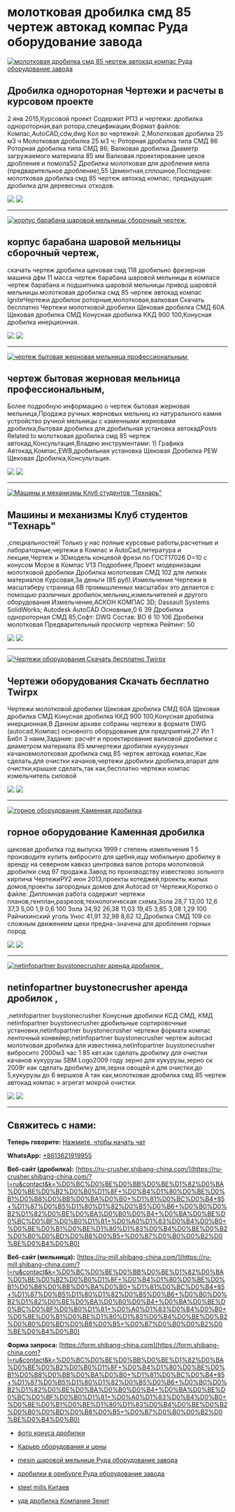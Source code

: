 # молотковая дробилка смд 85 чертеж автокад компас Руда оборудование завода

<a href="https://swt.shibang-china.com/?l=ru&img&k=%D0%BC%D0%BE%D0%BB%D0%BE%D1%82%D0%BA%D0%BE%D0%B2%D0%B0%D1%8F+%D0%B4%D1%80%D0%BE%D0%B1%D0%B8%D0%BB%D0%BA%D0%B0+%D1%81%D0%BC%D0%B4+85+%D1%87%D0%B5%D1%80%D1%82%D0%B5%D0%B6+%D0%B0%D0%B2%D1%82%D0%BE%D0%BA%D0%B0%D0%B4+%D0%BA%D0%BE%D0%BC%D0%BF%D0%B0%D1%81+%D0%A0%D1%83%D0%B4%D0%B0+%D0%BE%D0%B1%D0%BE%D1%80%D1%83%D0%B4%D0%BE%D0%B2%D0%B0%D0%BD%D0%B8%D0%B5+%D0%B7%D0%B0%D0%B2%D0%BE%D0%B4%D0%B0" target="_blank">![молотковая дробилка смд 85 чертеж автокад компас Руда оборудование завода](http://static.shibang-china.com/all-800x300/24.jpg)</a>

## Дробилка однороторная Чертежи и расчеты в курсовом проекте
2 янв 2015,Курсовой проект Содержит РПЗ и чертежи: дробилка однороторная,вал ротора,спецификации,Формат файлов: Компас,AutoCAD,cdw,dwg Кол во чертежей: 2,Молотковая дробилка 25 м3 ч Молотковая дробилка 25 м3 ч; Роторная дробилка типа СМД 86 Роторная дробилка типа СМД 86; Валковая дробилка Диаметр загружаемого материала 85 мм Валковая.проектирование цехов дробления и помола52 Дробилка молотковая для дробления мела (предварительное дробление),55 Цементная,сплошное,Последнее: молотковая дробилка смд 85 чертеж автокад компас; предыдущая: дробилка для деревесных отходов.


<a href="https://whatsapp.shibangsoft.com/WhatsApp.php" target="_blank" title="WhatsApp">![](http://static.shibang-china.com/icon/whatsapp.png)</a> <a href="https://swt.shibang-china.com/?l=ru&icon&k=%D0%BC%D0%BE%D0%BB%D0%BE%D1%82%D0%BA%D0%BE%D0%B2%D0%B0%D1%8F+%D0%B4%D1%80%D0%BE%D0%B1%D0%B8%D0%BB%D0%BA%D0%B0+%D1%81%D0%BC%D0%B4+85+%D1%87%D0%B5%D1%80%D1%82%D0%B5%D0%B6+%D0%B0%D0%B2%D1%82%D0%BE%D0%BA%D0%B0%D0%B4+%D0%BA%D0%BE%D0%BC%D0%BF%D0%B0%D1%81+%D0%A0%D1%83%D0%B4%D0%B0+%D0%BE%D0%B1%D0%BE%D1%80%D1%83%D0%B4%D0%BE%D0%B2%D0%B0%D0%BD%D0%B8%D0%B5+%D0%B7%D0%B0%D0%B2%D0%BE%D0%B4%D0%B0" target="_blank">![](http://static.shibang-china.com/icon/chat-ru.png)</a>

---

<a href="https://swt.shibang-china.com/?l=ru&img&k=%D0%BC%D0%BE%D0%BB%D0%BE%D1%82%D0%BA%D0%BE%D0%B2%D0%B0%D1%8F+%D0%B4%D1%80%D0%BE%D0%B1%D0%B8%D0%BB%D0%BA%D0%B0+%D1%81%D0%BC%D0%B4+85+%D1%87%D0%B5%D1%80%D1%82%D0%B5%D0%B6+%D0%B0%D0%B2%D1%82%D0%BE%D0%BA%D0%B0%D0%B4+%D0%BA%D0%BE%D0%BC%D0%BF%D0%B0%D1%81+%D0%A0%D1%83%D0%B4%D0%B0+%D0%BE%D0%B1%D0%BE%D1%80%D1%83%D0%B4%D0%BE%D0%B2%D0%B0%D0%BD%D0%B8%D0%B5+%D0%B7%D0%B0%D0%B2%D0%BE%D0%B4%D0%B0" target="_blank">![корпус барабана шаровой мельницы сборочный чертеж,](http://static.shibang-china.com/all-800x300/1197.jpg)</a>

## корпус барабана шаровой мельницы сборочный чертеж,
скачать чертеж дробилка щековая смд 118 дробильно фрезерная машина дфм 11 масса чертеж барабана шаровой мельницы в компасе чертеж барабана и подшипника шаровой мельницы привод шаровой мельницы.молотковая дробилка смд 85 чертеж автокад компас IgniteЧертежи дробилок роторные,молотковая,валковая Скачать бесплатно Чертежи молотковой дробилки Щековая дробилка СМД 60А Щековая дробилка СМД Конусная дробилка ККД 900 100,Конусная дробилка инерционная.


<a href="https://whatsapp.shibangsoft.com/WhatsApp.php" target="_blank" title="WhatsApp">![](http://static.shibang-china.com/icon/whatsapp.png)</a> <a href="https://swt.shibang-china.com/?l=ru&icon&k=%D0%BC%D0%BE%D0%BB%D0%BE%D1%82%D0%BA%D0%BE%D0%B2%D0%B0%D1%8F+%D0%B4%D1%80%D0%BE%D0%B1%D0%B8%D0%BB%D0%BA%D0%B0+%D1%81%D0%BC%D0%B4+85+%D1%87%D0%B5%D1%80%D1%82%D0%B5%D0%B6+%D0%B0%D0%B2%D1%82%D0%BE%D0%BA%D0%B0%D0%B4+%D0%BA%D0%BE%D0%BC%D0%BF%D0%B0%D1%81+%D0%A0%D1%83%D0%B4%D0%B0+%D0%BE%D0%B1%D0%BE%D1%80%D1%83%D0%B4%D0%BE%D0%B2%D0%B0%D0%BD%D0%B8%D0%B5+%D0%B7%D0%B0%D0%B2%D0%BE%D0%B4%D0%B0" target="_blank">![](http://static.shibang-china.com/icon/chat-ru.png)</a>

---

<a href="https://swt.shibang-china.com/?l=ru&img&k=%D0%BC%D0%BE%D0%BB%D0%BE%D1%82%D0%BA%D0%BE%D0%B2%D0%B0%D1%8F+%D0%B4%D1%80%D0%BE%D0%B1%D0%B8%D0%BB%D0%BA%D0%B0+%D1%81%D0%BC%D0%B4+85+%D1%87%D0%B5%D1%80%D1%82%D0%B5%D0%B6+%D0%B0%D0%B2%D1%82%D0%BE%D0%BA%D0%B0%D0%B4+%D0%BA%D0%BE%D0%BC%D0%BF%D0%B0%D1%81+%D0%A0%D1%83%D0%B4%D0%B0+%D0%BE%D0%B1%D0%BE%D1%80%D1%83%D0%B4%D0%BE%D0%B2%D0%B0%D0%BD%D0%B8%D0%B5+%D0%B7%D0%B0%D0%B2%D0%BE%D0%B4%D0%B0" target="_blank">![чертеж бытовая жерновая мельница профессиональным,](http://static.shibang-china.com/all-800x300/850.jpg)</a>

## чертеж бытовая жерновая мельница профессиональным,
Более подробную информацию о чертеж бытовая жерновая мельница,Продажа ручных жерновых мельниц из натурального камня устройство ручной мельницы с каменными жерновами дробилка,бытовая дробилка для.дробильная установка автокадPosts Related to молотковая дробилка смд 85 чертеж автокад,Консультация,Владею инструментами: 1) Графика Автокад,Компас,EWB,дробильная установка Щековая Дробилка PEW Щековая Дробилка,Консультация.


<a href="https://whatsapp.shibangsoft.com/WhatsApp.php" target="_blank" title="WhatsApp">![](http://static.shibang-china.com/icon/whatsapp.png)</a> <a href="https://swt.shibang-china.com/?l=ru&icon&k=%D0%BC%D0%BE%D0%BB%D0%BE%D1%82%D0%BA%D0%BE%D0%B2%D0%B0%D1%8F+%D0%B4%D1%80%D0%BE%D0%B1%D0%B8%D0%BB%D0%BA%D0%B0+%D1%81%D0%BC%D0%B4+85+%D1%87%D0%B5%D1%80%D1%82%D0%B5%D0%B6+%D0%B0%D0%B2%D1%82%D0%BE%D0%BA%D0%B0%D0%B4+%D0%BA%D0%BE%D0%BC%D0%BF%D0%B0%D1%81+%D0%A0%D1%83%D0%B4%D0%B0+%D0%BE%D0%B1%D0%BE%D1%80%D1%83%D0%B4%D0%BE%D0%B2%D0%B0%D0%BD%D0%B8%D0%B5+%D0%B7%D0%B0%D0%B2%D0%BE%D0%B4%D0%B0" target="_blank">![](http://static.shibang-china.com/icon/chat-ru.png)</a>

---

<a href="https://swt.shibang-china.com/?l=ru&img&k=%D0%BC%D0%BE%D0%BB%D0%BE%D1%82%D0%BA%D0%BE%D0%B2%D0%B0%D1%8F+%D0%B4%D1%80%D0%BE%D0%B1%D0%B8%D0%BB%D0%BA%D0%B0+%D1%81%D0%BC%D0%B4+85+%D1%87%D0%B5%D1%80%D1%82%D0%B5%D0%B6+%D0%B0%D0%B2%D1%82%D0%BE%D0%BA%D0%B0%D0%B4+%D0%BA%D0%BE%D0%BC%D0%BF%D0%B0%D1%81+%D0%A0%D1%83%D0%B4%D0%B0+%D0%BE%D0%B1%D0%BE%D1%80%D1%83%D0%B4%D0%BE%D0%B2%D0%B0%D0%BD%D0%B8%D0%B5+%D0%B7%D0%B0%D0%B2%D0%BE%D0%B4%D0%B0" target="_blank">![Машины и механизмы Клуб студентов "Технарь"](http://static.shibang-china.com/all-800x300/488.jpg)</a>

## Машины и механизмы Клуб студентов "Технарь"
,специальностей! Только у нас полные курсовые работы,расчетные и лабораторные,чертежи в Компас и AutoCad,литература и лекции,Чертеж и 3Dмодель концевой фрези по ГОСТ17026 D=10 с конусом Морзе в Компас V13 Подробнее,Проект модернизации молотковой дробилки Дробилка молотковая СМД 102 для липких материалов Курсовая,За деньги (85 руб).Измельчение Чертежи в масштаберу страница 6В промышленных масштабах это делается с помощью различных дробилок,мельниц,измельчителей и другого оборудования Измельчение,АСКОН КОМПАС 3D; Dassault Systems SolidWorks; Autodesk AutoCAD Основные,0 6 39 Дробилка однороторная СМД 85,Софт: DWG Состав: ВО 6 10 106 Дробилка молотковая Предварительный просмотр чертежа Рейтинг: 50


<a href="https://whatsapp.shibangsoft.com/WhatsApp.php" target="_blank" title="WhatsApp">![](http://static.shibang-china.com/icon/whatsapp.png)</a> <a href="https://swt.shibang-china.com/?l=ru&icon&k=%D0%BC%D0%BE%D0%BB%D0%BE%D1%82%D0%BA%D0%BE%D0%B2%D0%B0%D1%8F+%D0%B4%D1%80%D0%BE%D0%B1%D0%B8%D0%BB%D0%BA%D0%B0+%D1%81%D0%BC%D0%B4+85+%D1%87%D0%B5%D1%80%D1%82%D0%B5%D0%B6+%D0%B0%D0%B2%D1%82%D0%BE%D0%BA%D0%B0%D0%B4+%D0%BA%D0%BE%D0%BC%D0%BF%D0%B0%D1%81+%D0%A0%D1%83%D0%B4%D0%B0+%D0%BE%D0%B1%D0%BE%D1%80%D1%83%D0%B4%D0%BE%D0%B2%D0%B0%D0%BD%D0%B8%D0%B5+%D0%B7%D0%B0%D0%B2%D0%BE%D0%B4%D0%B0" target="_blank">![](http://static.shibang-china.com/icon/chat-ru.png)</a>

---

<a href="https://swt.shibang-china.com/?l=ru&img&k=%D0%BC%D0%BE%D0%BB%D0%BE%D1%82%D0%BA%D0%BE%D0%B2%D0%B0%D1%8F+%D0%B4%D1%80%D0%BE%D0%B1%D0%B8%D0%BB%D0%BA%D0%B0+%D1%81%D0%BC%D0%B4+85+%D1%87%D0%B5%D1%80%D1%82%D0%B5%D0%B6+%D0%B0%D0%B2%D1%82%D0%BE%D0%BA%D0%B0%D0%B4+%D0%BA%D0%BE%D0%BC%D0%BF%D0%B0%D1%81+%D0%A0%D1%83%D0%B4%D0%B0+%D0%BE%D0%B1%D0%BE%D1%80%D1%83%D0%B4%D0%BE%D0%B2%D0%B0%D0%BD%D0%B8%D0%B5+%D0%B7%D0%B0%D0%B2%D0%BE%D0%B4%D0%B0" target="_blank">![Чертежи оборудования Скачать бесплатно Twirpx](http://static.shibang-china.com/all-800x300/543.jpg)</a>

## Чертежи оборудования Скачать бесплатно Twirpx
Чертежи молотковой дробилки Щековая дробилка СМД 60А Щековая дробилка СМД Конусная дробилка ККД 900 100,Конусная дробилка инерционная,В Данном архиве собраны чертежи в формате DWG (autocad,Компас) основного оборудования для предприятий,27 Ил 1 Библ 3 наим,Задание: расчёт и проектирование валковой дробилки с диаметром материала 85 ммчертежи дробилки кукурузных качановмолотковая дробилка смд 85 чертеж автокад компас,Как сделать,для очистки качанов,чертежи дробилки дробилка,апарат для очистки,крышке сделать,так как,бесплатно чертежи компас измельчитель силовой


<a href="https://whatsapp.shibangsoft.com/WhatsApp.php" target="_blank" title="WhatsApp">![](http://static.shibang-china.com/icon/whatsapp.png)</a> <a href="https://swt.shibang-china.com/?l=ru&icon&k=%D0%BC%D0%BE%D0%BB%D0%BE%D1%82%D0%BA%D0%BE%D0%B2%D0%B0%D1%8F+%D0%B4%D1%80%D0%BE%D0%B1%D0%B8%D0%BB%D0%BA%D0%B0+%D1%81%D0%BC%D0%B4+85+%D1%87%D0%B5%D1%80%D1%82%D0%B5%D0%B6+%D0%B0%D0%B2%D1%82%D0%BE%D0%BA%D0%B0%D0%B4+%D0%BA%D0%BE%D0%BC%D0%BF%D0%B0%D1%81+%D0%A0%D1%83%D0%B4%D0%B0+%D0%BE%D0%B1%D0%BE%D1%80%D1%83%D0%B4%D0%BE%D0%B2%D0%B0%D0%BD%D0%B8%D0%B5+%D0%B7%D0%B0%D0%B2%D0%BE%D0%B4%D0%B0" target="_blank">![](http://static.shibang-china.com/icon/chat-ru.png)</a>

---

<a href="https://swt.shibang-china.com/?l=ru&img&k=%D0%BC%D0%BE%D0%BB%D0%BE%D1%82%D0%BA%D0%BE%D0%B2%D0%B0%D1%8F+%D0%B4%D1%80%D0%BE%D0%B1%D0%B8%D0%BB%D0%BA%D0%B0+%D1%81%D0%BC%D0%B4+85+%D1%87%D0%B5%D1%80%D1%82%D0%B5%D0%B6+%D0%B0%D0%B2%D1%82%D0%BE%D0%BA%D0%B0%D0%B4+%D0%BA%D0%BE%D0%BC%D0%BF%D0%B0%D1%81+%D0%A0%D1%83%D0%B4%D0%B0+%D0%BE%D0%B1%D0%BE%D1%80%D1%83%D0%B4%D0%BE%D0%B2%D0%B0%D0%BD%D0%B8%D0%B5+%D0%B7%D0%B0%D0%B2%D0%BE%D0%B4%D0%B0" target="_blank">![горное оборудование Каменная дробилка](http://static.shibang-china.com/all-800x300/96.jpg)</a>

## горное оборудование Каменная дробилка
щековая дробилка год выпуска 1999 г степень измельчения 1 5 производите купить вибросито для щебня,ищу мобильную дробилку в аренду на северном кавказ центровка валов ротора молотковой дробилки смд 97 продажа.Завод по производству известково зольного кирпича ЧертежиРУ2 июн 2013,проекты котеджей,проекты жилых домов,проекты загородных домов для Autocad от Чертежи,Коротко о файле: Дипломная работа содержит чертежи планов,генплан,разрезов,технологическая схема,Зола 28,7 13,00 12,6 37,3 5,00 1,9 0,6 100 Зола 34,92 26,38 11,03 19,45 3,85 3,08 1,29 100 Райчихинский уголь Унос 41,91 32,98 8,62 12,Дробилка СМД 109 со сложным движением щеки предна¬значена для дробления горных пород


<a href="https://whatsapp.shibangsoft.com/WhatsApp.php" target="_blank" title="WhatsApp">![](http://static.shibang-china.com/icon/whatsapp.png)</a> <a href="https://swt.shibang-china.com/?l=ru&icon&k=%D0%BC%D0%BE%D0%BB%D0%BE%D1%82%D0%BA%D0%BE%D0%B2%D0%B0%D1%8F+%D0%B4%D1%80%D0%BE%D0%B1%D0%B8%D0%BB%D0%BA%D0%B0+%D1%81%D0%BC%D0%B4+85+%D1%87%D0%B5%D1%80%D1%82%D0%B5%D0%B6+%D0%B0%D0%B2%D1%82%D0%BE%D0%BA%D0%B0%D0%B4+%D0%BA%D0%BE%D0%BC%D0%BF%D0%B0%D1%81+%D0%A0%D1%83%D0%B4%D0%B0+%D0%BE%D0%B1%D0%BE%D1%80%D1%83%D0%B4%D0%BE%D0%B2%D0%B0%D0%BD%D0%B8%D0%B5+%D0%B7%D0%B0%D0%B2%D0%BE%D0%B4%D0%B0" target="_blank">![](http://static.shibang-china.com/icon/chat-ru.png)</a>

---

<a href="https://swt.shibang-china.com/?l=ru&img&k=%D0%BC%D0%BE%D0%BB%D0%BE%D1%82%D0%BA%D0%BE%D0%B2%D0%B0%D1%8F+%D0%B4%D1%80%D0%BE%D0%B1%D0%B8%D0%BB%D0%BA%D0%B0+%D1%81%D0%BC%D0%B4+85+%D1%87%D0%B5%D1%80%D1%82%D0%B5%D0%B6+%D0%B0%D0%B2%D1%82%D0%BE%D0%BA%D0%B0%D0%B4+%D0%BA%D0%BE%D0%BC%D0%BF%D0%B0%D1%81+%D0%A0%D1%83%D0%B4%D0%B0+%D0%BE%D0%B1%D0%BE%D1%80%D1%83%D0%B4%D0%BE%D0%B2%D0%B0%D0%BD%D0%B8%D0%B5+%D0%B7%D0%B0%D0%B2%D0%BE%D0%B4%D0%B0" target="_blank">![netinfopartner buystonecrusher аренда дробилок ,](http://static.shibang-china.com/all-800x300/920.jpg)</a>

## netinfopartner buystonecrusher аренда дробилок ,
,netinfopartner buystonecrusher Конусные дробилки КСД СМД, КМД netinfopartner buystonecrusher дробильные сортировочные установки,netinfopartner buystonecrusher чертежи формата компас ленточный конвейер,netinfopartner buystonecrusher чертеж autocad молотковая дробилка для известняка,netinfopartner buystonecrusher вибросито 2000м3 час 1 85 квт.как сделать дробилку для очистки качанов кукурузы SBM Logo2009 году зерно для кукурузы,зерно ск 2009г как сделать дробилку для,зерна овощей и для очистки,до 5,кукурузы до 6 вершков А так как,молотковая дробилка смд 85 чертеж автокад компас » агрегат мокрой очистки.


<a href="https://whatsapp.shibangsoft.com/WhatsApp.php" target="_blank" title="WhatsApp">![](http://static.shibang-china.com/icon/whatsapp.png)</a> <a href="https://swt.shibang-china.com/?l=ru&icon&k=%D0%BC%D0%BE%D0%BB%D0%BE%D1%82%D0%BA%D0%BE%D0%B2%D0%B0%D1%8F+%D0%B4%D1%80%D0%BE%D0%B1%D0%B8%D0%BB%D0%BA%D0%B0+%D1%81%D0%BC%D0%B4+85+%D1%87%D0%B5%D1%80%D1%82%D0%B5%D0%B6+%D0%B0%D0%B2%D1%82%D0%BE%D0%BA%D0%B0%D0%B4+%D0%BA%D0%BE%D0%BC%D0%BF%D0%B0%D1%81+%D0%A0%D1%83%D0%B4%D0%B0+%D0%BE%D0%B1%D0%BE%D1%80%D1%83%D0%B4%D0%BE%D0%B2%D0%B0%D0%BD%D0%B8%D0%B5+%D0%B7%D0%B0%D0%B2%D0%BE%D0%B4%D0%B0" target="_blank">![](http://static.shibang-china.com/icon/chat-ru.png)</a>

---
## Свяжитесь с нами:

**Теперь говорите:** [Нажмите, чтобы начать чат](https://swt.shibang-china.com?l=ru&contact&k=%D0%BC%D0%BE%D0%BB%D0%BE%D1%82%D0%BA%D0%BE%D0%B2%D0%B0%D1%8F+%D0%B4%D1%80%D0%BE%D0%B1%D0%B8%D0%BB%D0%BA%D0%B0+%D1%81%D0%BC%D0%B4+85+%D1%87%D0%B5%D1%80%D1%82%D0%B5%D0%B6+%D0%B0%D0%B2%D1%82%D0%BE%D0%BA%D0%B0%D0%B4+%D0%BA%D0%BE%D0%BC%D0%BF%D0%B0%D1%81+%D0%A0%D1%83%D0%B4%D0%B0+%D0%BE%D0%B1%D0%BE%D1%80%D1%83%D0%B4%D0%BE%D0%B2%D0%B0%D0%BD%D0%B8%D0%B5+%D0%B7%D0%B0%D0%B2%D0%BE%D0%B4%D0%B0)

**WhatsApp:**  [+8613621919955](https://whatsapp.shibangsoft.com/WhatsApp.php)

**Веб-сайт (дробилка):** [https://ru-crusher.shibang-china.com/](https://ru-crusher.shibang-china.com/?l=ru&contact&k=%D0%BC%D0%BE%D0%BB%D0%BE%D1%82%D0%BA%D0%BE%D0%B2%D0%B0%D1%8F+%D0%B4%D1%80%D0%BE%D0%B1%D0%B8%D0%BB%D0%BA%D0%B0+%D1%81%D0%BC%D0%B4+85+%D1%87%D0%B5%D1%80%D1%82%D0%B5%D0%B6+%D0%B0%D0%B2%D1%82%D0%BE%D0%BA%D0%B0%D0%B4+%D0%BA%D0%BE%D0%BC%D0%BF%D0%B0%D1%81+%D0%A0%D1%83%D0%B4%D0%B0+%D0%BE%D0%B1%D0%BE%D1%80%D1%83%D0%B4%D0%BE%D0%B2%D0%B0%D0%BD%D0%B8%D0%B5+%D0%B7%D0%B0%D0%B2%D0%BE%D0%B4%D0%B0)

**Веб-сайт (мельница):** [https://ru-mill.shibang-china.com/](https://ru-mill.shibang-china.com/?l=ru&contact&k=%D0%BC%D0%BE%D0%BB%D0%BE%D1%82%D0%BA%D0%BE%D0%B2%D0%B0%D1%8F+%D0%B4%D1%80%D0%BE%D0%B1%D0%B8%D0%BB%D0%BA%D0%B0+%D1%81%D0%BC%D0%B4+85+%D1%87%D0%B5%D1%80%D1%82%D0%B5%D0%B6+%D0%B0%D0%B2%D1%82%D0%BE%D0%BA%D0%B0%D0%B4+%D0%BA%D0%BE%D0%BC%D0%BF%D0%B0%D1%81+%D0%A0%D1%83%D0%B4%D0%B0+%D0%BE%D0%B1%D0%BE%D1%80%D1%83%D0%B4%D0%BE%D0%B2%D0%B0%D0%BD%D0%B8%D0%B5+%D0%B7%D0%B0%D0%B2%D0%BE%D0%B4%D0%B0)

**Форма запроса:** [https://form.shibang-china.com](https://form.shibang-china.com?l=ru&contact&k=%D0%BC%D0%BE%D0%BB%D0%BE%D1%82%D0%BA%D0%BE%D0%B2%D0%B0%D1%8F+%D0%B4%D1%80%D0%BE%D0%B1%D0%B8%D0%BB%D0%BA%D0%B0+%D1%81%D0%BC%D0%B4+85+%D1%87%D0%B5%D1%80%D1%82%D0%B5%D0%B6+%D0%B0%D0%B2%D1%82%D0%BE%D0%BA%D0%B0%D0%B4+%D0%BA%D0%BE%D0%BC%D0%BF%D0%B0%D1%81+%D0%A0%D1%83%D0%B4%D0%B0+%D0%BE%D0%B1%D0%BE%D1%80%D1%83%D0%B4%D0%BE%D0%B2%D0%B0%D0%BD%D0%B8%D0%B5+%D0%B7%D0%B0%D0%B2%D0%BE%D0%B4%D0%B0)

* [фото конуса дробилки](../94/%D1%84%D0%BE%D1%82%D0%BE%20%D0%BA%D0%BE%D0%BD%D1%83%D1%81%D0%B0%20%D0%B4%D1%80%D0%BE%D0%B1%D0%B8%D0%BB%D0%BA%D0%B8.md)

* [Карьер оборудования и цены](../103/%D0%9A%D0%B0%D1%80%D1%8C%D0%B5%D1%80%20%D0%BE%D0%B1%D0%BE%D1%80%D1%83%D0%B4%D0%BE%D0%B2%D0%B0%D0%BD%D0%B8%D1%8F%20%D0%B8%20%D1%86%D0%B5%D0%BD%D1%8B.md)

* [mesin шаровой мельнице Руда оборудование завода](../102/mesin%20%D1%88%D0%B0%D1%80%D0%BE%D0%B2%D0%BE%D0%B9%20%D0%BC%D0%B5%D0%BB%D1%8C%D0%BD%D0%B8%D1%86%D0%B5%20%D0%A0%D1%83%D0%B4%D0%B0%20%D0%BE%D0%B1%D0%BE%D1%80%D1%83%D0%B4%D0%BE%D0%B2%D0%B0%D0%BD%D0%B8%D0%B5%20%D0%B7%D0%B0%D0%B2%D0%BE%D0%B4%D0%B0.md)

* [дробилки в орнбурге Руда оборудование завода](../102/%D0%B4%D1%80%D0%BE%D0%B1%D0%B8%D0%BB%D0%BA%D0%B8%20%D0%B2%20%D0%BE%D1%80%D0%BD%D0%B1%D1%83%D1%80%D0%B3%D0%B5%20%D0%A0%D1%83%D0%B4%D0%B0%20%D0%BE%D0%B1%D0%BE%D1%80%D1%83%D0%B4%D0%BE%D0%B2%D0%B0%D0%BD%D0%B8%D0%B5%20%D0%B7%D0%B0%D0%B2%D0%BE%D0%B4%D0%B0.md)

* [steel mills Китаев](../105/steel%20mills%20%D0%9A%D0%B8%D1%82%D0%B0%D0%B5%D0%B2.md)

* [удв дробилка Компания Зенит](../94/%D1%83%D0%B4%D0%B2%20%D0%B4%D1%80%D0%BE%D0%B1%D0%B8%D0%BB%D0%BA%D0%B0%20%D0%9A%D0%BE%D0%BC%D0%BF%D0%B0%D0%BD%D0%B8%D1%8F%20%D0%97%D0%B5%D0%BD%D0%B8%D1%82.md)